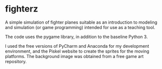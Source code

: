 # fighterz

A simple simulation of fighter planes suitable as an introduction to modeling and simulation (or game programming) intended
for use as a teaching tool.

The code uses the pygame library, in addition to the baseline Python 3.

I used the free versions of PyCharm and Anaconda for my development environment, and the Piskel website to create the sprites for the moving platforms.  The background image was obtained from a free game art repository.
